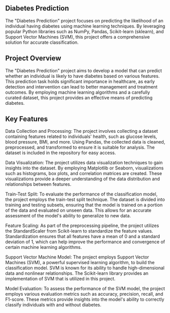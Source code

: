 ## Diabetes Prediction
The "Diabetes Prediction" project focuses on predicting the likelihood of an individual having diabetes using machine learning techniques. By leveraging popular Python libraries such as NumPy, Pandas, Scikit-learn (sklearn), and Support Vector Machines (SVM), this project offers a comprehensive solution for accurate classification.

## Project Overview
The "Diabetes Prediction" project aims to develop a model that can predict whether an individual is likely to have diabetes based on various features. This prediction task holds significant importance in healthcare, as early detection and intervention can lead to better management and treatment outcomes. By employing machine learning algorithms and a carefully curated dataset, this project provides an effective means of predicting diabetes.

## Key Features
Data Collection and Processing: The project involves collecting a dataset containing features related to individuals' health, such as glucose levels, blood pressure, BMI, and more. Using Pandas, the collected data is cleaned, preprocessed, and transformed to ensure it is suitable for analysis. The dataset is included in the repository for easy access.

Data Visualization: The project utilizes data visualization techniques to gain insights into the dataset. By employing Matplotlib or Seaborn, visualizations such as histograms, box plots, and correlation matrices are created. These visualizations provide a deeper understanding of the data distribution and relationships between features.

Train-Test Split: To evaluate the performance of the classification model, the project employs the train-test split technique. The dataset is divided into training and testing subsets, ensuring that the model is trained on a portion of the data and evaluated on unseen data. This allows for an accurate assessment of the model's ability to generalize to new data.

Feature Scaling: As part of the preprocessing pipeline, the project utilizes the StandardScaler from Scikit-learn to standardize the feature values. Standardization ensures that all features have a mean of 0 and a standard deviation of 1, which can help improve the performance and convergence of certain machine learning algorithms.

Support Vector Machine Model: The project employs Support Vector Machines (SVM), a powerful supervised learning algorithm, to build the classification model. SVM is known for its ability to handle high-dimensional data and nonlinear relationships. The Scikit-learn library provides an implementation of SVM that is utilized in this project.

Model Evaluation: To assess the performance of the SVM model, the project employs various evaluation metrics such as accuracy, precision, recall, and F1-score. These metrics provide insights into the model's ability to correctly classify individuals with and without diabetes.


